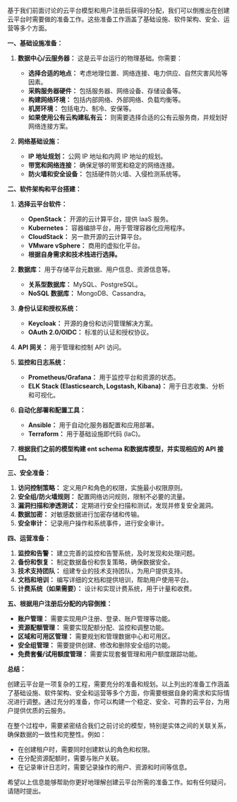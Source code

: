 基于我们前面讨论的云平台模型和用户注册后获得的分配，我们可以倒推出在创建云平台时需要做的准备工作。这些准备工作涵盖了基础设施、软件架构、安全、运营等多个方面。

**一、基础设施准备：**

1.  **数据中心/云服务器：** 这是云平台运行的物理基础。你需要：
    *   **选择合适的地点：** 考虑地理位置、网络连接、电力供应、自然灾害风险等因素。
    *   **采购服务器硬件：** 包括服务器、网络设备、存储设备等。
    *   **构建网络环境：** 包括内部网络、外部网络、负载均衡等。
    *   **机房环境：** 包括电力、制冷、安保等。
    *   **如果使用公有云构建私有云：** 则需要选择合适的公有云服务商，并规划好网络连接方案。

2.  **网络基础设施：**
    *   **IP 地址规划：** 公网 IP 地址和内网 IP 地址的规划。
    *   **带宽和网络连接：** 确保足够的带宽和稳定的网络连接。
    *   **防火墙和安全设备：** 包括硬件防火墙、入侵检测系统等。

**二、软件架构和平台搭建：**

1.  **选择云平台软件：**
    *   **OpenStack：** 开源的云计算平台，提供 IaaS 服务。
    *   **Kubernetes：** 容器编排平台，用于管理容器化应用程序。
    *   **CloudStack：** 另一款开源的云计算平台。
    *   **VMware vSphere：** 商用的虚拟化平台。
    *   **根据自身需求和技术栈进行选择。**

2.  **数据库：** 用于存储平台元数据、用户信息、资源信息等。
    *   **关系型数据库：** MySQL、PostgreSQL。
    *   **NoSQL 数据库：** MongoDB、Cassandra。

3.  **身份认证和授权系统：**
    *   **Keycloak：** 开源的身份和访问管理解决方案。
    *   **OAuth 2.0/OIDC：** 标准的认证和授权协议。

4.  **API 网关：** 用于管理和控制 API 访问。

5.  **监控和日志系统：**
    *   **Prometheus/Grafana：** 用于监控平台和资源的状态。
    *   **ELK Stack (Elasticsearch, Logstash, Kibana)：** 用于日志收集、分析和可视化。

6.  **自动化部署和配置工具：**
    *   **Ansible：** 用于自动化服务器配置和应用部署。
    *   **Terraform：** 用于基础设施即代码 (IaC)。

7.  **根据我们之前的模型构建 ent schema 和数据库模型，并实现相应的 API 接口。**

**三、安全准备：**

1.  **访问控制策略：** 定义用户和角色的权限，实施最小权限原则。
2.  **安全组/防火墙规则：** 配置网络访问规则，限制不必要的流量。
3.  **漏洞扫描和渗透测试：** 定期进行安全扫描和测试，发现并修复安全漏洞。
4.  **数据加密：** 对敏感数据进行加密存储和传输。
5.  **安全审计：** 记录用户操作和系统事件，进行安全审计。

**四、运营准备：**

1.  **监控和告警：** 建立完善的监控和告警系统，及时发现和处理问题。
2.  **备份和恢复：** 制定数据备份和恢复策略，确保数据安全。
3.  **技术支持团队：** 组建专业的技术支持团队，为用户提供支持。
4.  **文档和培训：** 编写详细的文档和提供培训，帮助用户使用平台。
5.  **计费系统（如果需要）：** 设计和实现计费系统，用于计量和收费。

**五、根据用户注册后分配的内容倒推：**

*   **账户管理：** 需要实现用户注册、登录、账户管理等功能。
*   **资源配额管理：** 需要实现配额分配、监控和调整功能。
*   **区域和可用区管理：** 需要规划和管理数据中心和可用区。
*   **安全组管理：** 需要提供创建、修改和删除安全组的功能。
*   **免费套餐/试用额度管理：** 需要实现套餐管理和用户额度跟踪功能。

**总结：**

创建云平台是一项复杂的工程，需要充分的准备和规划。以上列出的准备工作涵盖了基础设施、软件架构、安全和运营等多个方面，你需要根据自身的需求和实际情况进行调整。通过充分的准备，你可以构建一个稳定、安全、可靠的云平台，为用户提供优质的云服务。

在整个过程中，需要紧密结合我们之前讨论的模型，特别是实体之间的关联关系，确保数据的一致性和完整性。例如：

*   在创建租户时，需要同时创建默认的角色和权限。
*   在分配资源配额时，需要与账户关联。
*   在记录审计日志时，需要记录操作的用户、资源和时间等信息。

希望以上信息能够帮助你更好地理解创建云平台所需的准备工作。如有任何疑问，请随时提出。
